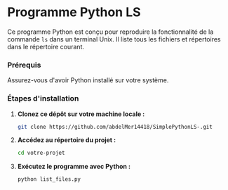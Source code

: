 # Programme Python LS

Ce programme Python est conçu pour reproduire la fonctionnalité de la commande `ls` dans un terminal Unix. Il liste tous les fichiers et répertoires dans le répertoire courant.




### Prérequis

Assurez-vous d'avoir Python installé sur votre système.

### Étapes d'installation

1. **Clonez ce dépôt sur votre machine locale :**

    ```bash
    git clone https://github.com/abdelMer14418/SimplePythonLS-.git
    ```

2. **Accédez au répertoire du projet :**

    ```bash
    cd votre-projet
    ```

3. **Exécutez le programme avec Python :**

    ```bash
    python list_files.py

    ```

   
